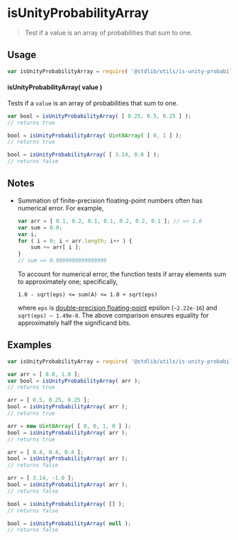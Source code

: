 # isUnityProbabilityArray

> Test if a value is an array of probabilities that sum to one.


<section class="usage">

## Usage

``` javascript
var isUnityProbabilityArray = require( '@stdlib/utils/is-unity-probability-array' );
```

#### isUnityProbabilityArray( value )

Tests if a `value` is an array of probabilities that sum to one.

``` javascript
var bool = isUnityProbabilityArray( [ 0.25, 0.5, 0.25 ] );
// returns true

bool = isUnityProbabilityArray( Uint8Array( [ 0, 1 ] );
// returns true

bool = isUnityProbabilityArray( [ 3.14, 0.0 ] );
// returns false
```

<!-- </usage> -->


<section class="notes">

## Notes

* Summation of finite-precision floating-point numbers often has numerical error. For example,

  ``` javascript
  var arr = [ 0.1, 0.2, 0.1, 0.1, 0.2, 0.2, 0.1 ]; // => 1.0
  var sum = 0.0;
  var i;
  for ( i = 0; i < arr.length; i++ ) {
      sum += arr[ i ];
  }
  // sum => 0.9999999999999999
  ```
  
  To account for numerical error, the function tests if array elements sum to approximately one; specifically,

  ```
  1.0 - sqrt(eps) <= sum(A) <= 1.0 + sqrt(eps)
  ```

  where `eps` is [double-precision floating-point][ieee754] epsilon (`~2.22e-16`) and `sqrt(eps) ~ 1.49e-8`. The above comparison ensures equality for approximately half the significand bits.

<!-- </notes> -->


<section class="examples">

## Examples

``` javascript
var isUnityProbabilityArray = require( '@stdlib/utils/is-unity-probability-array' );

var arr = [ 0.0, 1.0 ];
var bool = isUnityProbabilityArray( arr );
// returns true

arr = [ 0.5, 0.25, 0.25 ];
bool = isUnityProbabilityArray( arr );
// returns true

arr = new Uint8Array( [ 0, 0, 1, 0 ] );
bool = isUnityProbabilityArray( arr );
// returns true

arr = [ 0.4, 0.4, 0.4 ];
bool = isUnityProbabilityArray( arr );
// returns false

arr = [ 3.14, -1.0 ];
bool = isUnityProbabilityArray( arr );
// returns false

bool = isUnityProbabilityArray( [] );
// returns false

bool = isUnityProbabilityArray( null );
// returns false
```

<!-- </examples> -->


<section class="links">

[ieee754]: https://en.wikipedia.org/wiki/IEEE_floating_point

<!-- </links> -->
